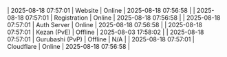 | 2025-08-18 07:57:01 | Website | Online | 2025-08-18 07:56:58 |
| 2025-08-18 07:57:01 | Registration | Online | 2025-08-18 07:56:58 |
| 2025-08-18 07:57:01 | Auth Server | Online | 2025-08-18 07:56:58 |
| 2025-08-18 07:57:01 | Kezan (PvE) | Offline | 2025-08-03 17:58:02 |
| 2025-08-18 07:57:01 | Gurubashi (PvP) | Offline | N/A |
| 2025-08-18 07:57:01 | Cloudflare | Online | 2025-08-18 07:56:58 |

